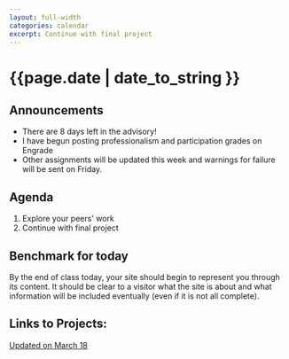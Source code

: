 ```yaml
---
layout: full-width
categories: calendar
excerpt: Continue with final project
---
```

# {{page.date | date_to_string }} #

## Announcements ##

* There are 8 days left in the advisory!
* I have begun posting professionalism and participation grades on Engrade
* Other assignments will be updated this week and warnings for failure will be sent on Friday.



## Agenda ##

1.  Explore your peers' work
2.  Continue with final project


## Benchmark for today ##

By the end of class today, your site should begin to represent you through its content.  It should be clear to a visitor what the site is about and what information will be included eventually (even if it is not all complete).




## Links to Projects: ##

[Updated on March 18](http://thebobak.github.io/classes/links.html)



